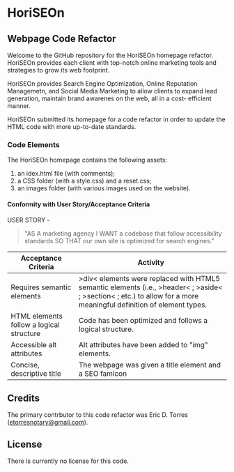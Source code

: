 # HoriSEOn

## Webpage Code Refactor
Welcome to the GitHub repository for the HoriSEOn homepage refactor.  HoriSEOn provides each 
client with top-notch online marketing tools and strategies to grow its web footprint.

HoriSEOn provides Search Engine Optimization, Online Reputation Managemetn, and Social Media Marketing 
to allow clients to expand lead generation, maintain brand awarenes on the web, all in a cost-
efficient manner.  

HoriSEOn submitted its homepage for a code refactor in order to update the HTML code with 
more up-to-date standards.  

### Code Elements

The HoriSEOn homepage contains the following assets:

1. an idex.html file (with comments);
1. a CSS folder (with a style.css) and a reset.css;
1. an images folder (with various images used on the website).

#### Conformity with User Story/Acceptance Criteria

USER STORY - 

>"AS A marketing agency
>I WANT a codebase that follow accessibility standards
>SO THAT our own site is optimized for search engines."

Acceptance Criteria | Activity
--------------------|---------
Requires semantic elements | &gt;div&lt; elements were replaced with HTML5 semantic elements (i.e., &gt;header&lt; ; &gt;aside&lt; ; &gt;section&lt; ; etc.) to allow for a more meaningful definition of element types.  
HTML elements follow a logical structure  | Code has been optimized and follows a logical structure.
Accessible alt attributes | Alt attributes have been added to "img" elements.
Concise, descriptive title | The webpage was given a title element and a SEO famicon

## Credits

The primary contrbutor to this code refactor was Eric D. Torres (etorresnotary@gmail.com).

## License

There is currently no license for this code.